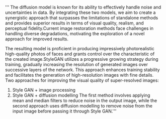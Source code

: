 ''' The diffusion model is known for its ability to effectively handle noise and uncertainties in data. By integrating these two models, we aim to create a synergistic approach that surpasses the limitations of standalone methods and provides superior results in terms of visual quality, realism, and perceptual fidelity.Current image restoration methods face challenges in handling diverse degradations, motivating the exploration of a novel approach for improved results.

The resulting model is proficient in producing impressively photorealistic high-quality photos of faces and grants control over the characteristic of the created image.StyleGAN utilizes a progressive growing strategy during training, gradually increasing the resolution of generated images over successive layers of the network. This approach enhances training stability and facilitates the generation of high-resolution images with fine details.
Two approaches for improving the visual quality of super-resolved images:
1. Style GAN + image processing 
2. Style GAN + diffusion modelling
The first method involves applying mean and median filters to reduce noise in the output image, while the second approach uses diffusion modelling to remove noise from the input image before passing it through Style GAN.'''

